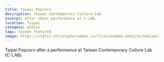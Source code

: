 ```yaml
---
title: Taipei Popcorn
description: Taiwan Contemporary Culture Lab
excerpt: After their performance at C-LAB.
location: Taipei
category: photos
tags: taiwan featured
image: https://static.christopheradams.io/file/cxadams-website/medium/albums/2020/20201017-1920_Taipei_C-LAB/20201017-1920_Taipei_C-LAB_L1003411-0.jpg
---
```


Taipei Popcorn after a performance at Taiwan Contemporary Culture Lab (C-LAB).
